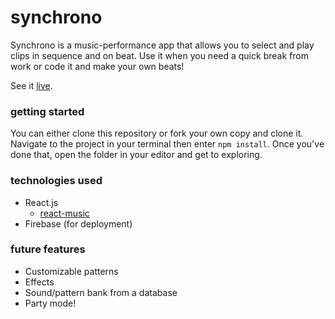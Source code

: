 # synchrono
Synchrono is a music-performance app that allows you to select and play clips in sequence and on beat. Use it when you need a quick break from work or code it and make your own beats!

See it [live](http://synchrono-app.firebaseapp.com).


### getting started
You can either clone this repository or fork your own copy and clone it.
Navigate to the project in your terminal then enter `npm install`. Once you've done that, open the folder in your editor and get to exploring.


### technologies used
- React.js
  - [react-music](https://github.com/FormidableLabs/react-music)
- Firebase (for deployment)


### future features
- Customizable patterns
- Effects
- Sound/pattern bank from a database
- Party mode!
